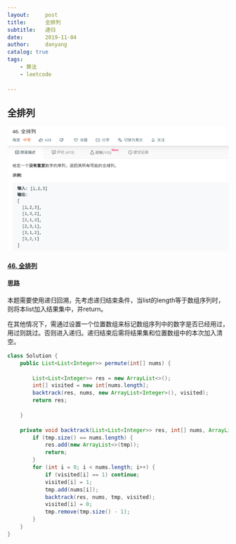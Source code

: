 ```yaml
---
layout:     post
title:      全排列
subtitle:   递归
date:       2019-11-04
author:     danyang
catalog: true
tags:
    - 算法
    - leetcode

---
```


## 全排列

![](../img/全排列.png)

#### [46. 全排列](https://leetcode-cn.com/problems/permutations/)



#### 思路

本题需要使用递归回溯，先考虑递归结束条件，当list的length等于数组序列时，则将本list加入结果集中，并return。

在其他情况下，需通过设置一个位置数组来标记数组序列中的数字是否已经用过，用过则跳过。否则进入递归。递归结束后需将结果集和位置数组中的本次加入清空。

```java
class Solution {
    public List<List<Integer>> permute(int[] nums) {

        List<List<Integer>> res = new ArrayList<>();
        int[] visited = new int[nums.length];
        backtrack(res, nums, new ArrayList<Integer>(), visited);
        return res;

    }

    private void backtrack(List<List<Integer>> res, int[] nums, ArrayList<Integer> tmp, int[] visited) {
        if (tmp.size() == nums.length) {
            res.add(new ArrayList<>(tmp));
            return;
        }
        for (int i = 0; i < nums.length; i++) {
            if (visited[i] == 1) continue;
            visited[i] = 1;
            tmp.add(nums[i]);
            backtrack(res, nums, tmp, visited);
            visited[i] = 0;
            tmp.remove(tmp.size() - 1);
        }
    }
}


```

